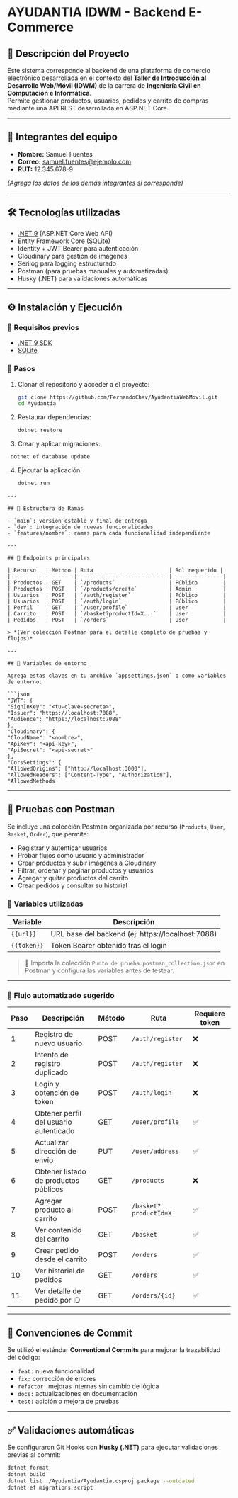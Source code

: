 # AYUDANTIA IDWM - Backend E-Commerce

## 📄 Descripción del Proyecto

Este sistema corresponde al backend de una plataforma de comercio electrónico desarrollada en el contexto del **Taller de Introducción al Desarrollo Web/Móvil (IDWM)** de la carrera de **Ingeniería Civil en Computación e Informática**.  
Permite gestionar productos, usuarios, pedidos y carrito de compras mediante una API REST desarrollada en ASP.NET Core.

---

## 👥 Integrantes del equipo

- **Nombre:** Samuel Fuentes  
- **Correo:** [samuel.fuentes@ejemplo.com](mailto:samuel.fuentes@ejemplo.com)  
- **RUT:** 12.345.678-9  

*(Agrega los datos de los demás integrantes si corresponde)*

---

## 🛠 Tecnologías utilizadas

- [.NET 9](https://dotnet.microsoft.com/en-us/download) (ASP.NET Core Web API)
- Entity Framework Core (SQLite)
- Identity + JWT Bearer para autenticación
- Cloudinary para gestión de imágenes
- Serilog para logging estructurado
- Postman (para pruebas manuales y automatizadas)
- Husky (.NET) para validaciones automáticas

---

## ⚙️ Instalación y Ejecución

### 🔑 Requisitos previos

- [.NET 9 SDK](https://dotnet.microsoft.com/en-us/download)
- [SQLite](https://www.sqlite.org/download.html)

### 🧪 Pasos

1. Clonar el repositorio y acceder a el proyecto:

   ```bash
   git clone https://github.com/FernandoChav/AyudantiaWebMovil.git
   cd Ayudantia
   ```
2. Restaurar dependencias:
   ```bash
   dotnet restore
   ```
3. Crear y aplicar migraciones:
  ```bash
   dotnet ef database update
  ```
4. Ejecutar la aplicación:
   ```bash
   dotnet run
  ```
---

## 🌳 Estructura de Ramas

- `main`: versión estable y final de entrega
- `dev`: integración de nuevas funcionalidades
- `features/nombre`: ramas para cada funcionalidad independiente

---

## 🔗 Endpoints principales

| Recurso   | Método | Ruta                        | Rol requerido |
|-----------|--------|-----------------------------|----------------|
| Productos | GET    | `/products`                 | Público        |
| Productos | POST   | `/products/create`          | Admin          |
| Usuarios  | POST   | `/auth/register`            | Público        |
| Usuarios  | POST   | `/auth/login`               | Público        |
| Perfil    | GET    | `/user/profile`             | User           |
| Carrito   | POST   | `/basket?productId=X...`    | User           |
| Pedidos   | POST   | `/orders`                   | User           |

> *(Ver colección Postman para el detalle completo de pruebas y flujos)*

---

## 🔐 Variables de entorno

Agrega estas claves en tu archivo `appsettings.json` o como variables de entorno:

```json
"JWT": {
  "SignInKey": "<tu-clave-secreta>",
  "Issuer": "https://localhost:7088",
  "Audience": "https://localhost:7088"
},
"Cloudinary": {
  "CloudName": "<nombre>",
  "ApiKey": "<api-key>",
  "ApiSecret": "<api-secret>"
},
"CorsSettings": {
  "AllowedOrigins": ["http://localhost:3000"],
  "AllowedHeaders": ["Content-Type", "Authorization"],
  "AllowedMethods
```
---

## 🧪 Pruebas con Postman

Se incluye una colección Postman organizada por recurso (`Products`, `User`, `Basket`, `Order`), que permite:

- Registrar y autenticar usuarios
- Probar flujos como usuario y administrador
- Crear productos y subir imágenes a Cloudinary
- Filtrar, ordenar y paginar productos y usuarios
- Agregar y quitar productos del carrito
- Crear pedidos y consultar su historial

### 🔧 Variables utilizadas

| Variable    | Descripción                          |
|-------------|--------------------------------------|
| `{{url}}`   | URL base del backend (ej: https://localhost:7088) |
| `{{token}}` | Token Bearer obtenido tras el login |

> 📎 Importa la colección `Punto de prueba.postman_collection.json` en Postman y configura las variables antes de testear.

---

### 🧭 Flujo automatizado sugerido

| Paso | Descripción                                | Método | Ruta                        | Requiere token |
|------|--------------------------------------------|--------|-----------------------------|----------------|
| 1    | Registro de nuevo usuario                  | POST   | `/auth/register`            | ❌              |
| 2    | Intento de registro duplicado              | POST   | `/auth/register`            | ❌              |
| 3    | Login y obtención de token                 | POST   | `/auth/login`               | ❌              |
| 4    | Obtener perfil del usuario autenticado     | GET    | `/user/profile`             | ✅              |
| 5    | Actualizar dirección de envío              | PUT    | `/user/address`             | ✅              |
| 6    | Obtener listado de productos públicos      | GET    | `/products`                 | ❌              |
| 7    | Agregar producto al carrito                | POST   | `/basket?productId=X`       | ✅              |
| 8    | Ver contenido del carrito                  | GET    | `/basket`                   | ✅              |
| 9    | Crear pedido desde el carrito              | POST   | `/orders`                   | ✅              |
| 10   | Ver historial de pedidos                   | GET    | `/orders`                   | ✅              |
| 11   | Ver detalle de pedido por ID               | GET    | `/orders/{id}`              | ✅              |

---

## 💬 Convenciones de Commit

Se utilizó el estándar **Conventional Commits** para mejorar la trazabilidad del código:

- `feat:` nueva funcionalidad
- `fix:` corrección de errores
- `refactor:` mejoras internas sin cambio de lógica
- `docs:` actualizaciones en documentación
- `test:` adición o mejora de pruebas

---

## ✅ Validaciones automáticas

Se configuraron Git Hooks con **Husky (.NET)** para ejecutar validaciones previas al commit:

```bash
dotnet format
dotnet build
dotnet list ./Ayudantia/Ayudantia.csproj package --outdated
dotnet ef migrations script
```
